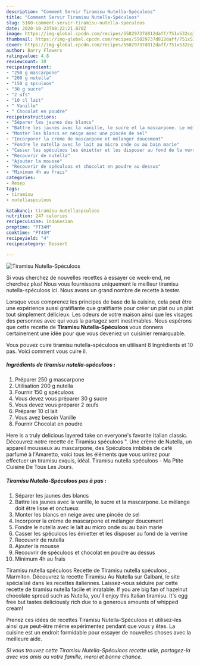 ```yaml
---
description: "Comment Servir Tiramisu Nutella-Spéculoos"
title: "Comment Servir Tiramisu Nutella-Spéculoos"
slug: 5160-comment-servir-tiramisu-nutella-speculoos
date: 2020-10-23T08:22:21.870Z
image: https://img-global.cpcdn.com/recipes/55029737d812daff/751x532cq70/tiramisu-nutella-speculoos-photo-principale-de-la-recette.jpg
thumbnail: https://img-global.cpcdn.com/recipes/55029737d812daff/751x532cq70/tiramisu-nutella-speculoos-photo-principale-de-la-recette.jpg
cover: https://img-global.cpcdn.com/recipes/55029737d812daff/751x532cq70/tiramisu-nutella-speculoos-photo-principale-de-la-recette.jpg
author: Barry Flowers
ratingvalue: 4.8
reviewcount: 10
recipeingredient:
- "250 g mascarpone"
- "200 g nutella"
- "150 g spculoos"
- "30 g sucre"
- "2 ufs"
- "10 cl lait"
- " Vanille"
- " Chocolat en poudre"
recipeinstructions:
- "Séparer les jaunes des blancs"
- "Battre les jaunes avec la vanille, le sucre et la mascarpone. Le mélange doit être lisse et onctueux"
- "Monter les blancs en neige avec une pincée de sel"
- "Incorporer la crème de mascarpone et mélanger doucement"
- "Fondre le nutella avec le lait au micro onde ou au bain marie"
- "Casser les spéculoos les émietter et les disposer au fond de la verrine"
- "Recouvrir de nutella"
- "Ajouter la mousse"
- "Recouvrir de spéculoos et chocolat en poudre au dessus"
- "Minimum 4h au frais"
categories:
- Resep
tags:
- tiramisu
- nutellaspculoos

katakunci: tiramisu nutellaspculoos 
nutrition: 247 calories
recipecuisine: Indonesian
preptime: "PT34M"
cooktime: "PT45M"
recipeyield: "4"
recipecategory: Dessert

---
```



![Tiramisu Nutella-Spéculoos](https://img-global.cpcdn.com/recipes/55029737d812daff/751x532cq70/tiramisu-nutella-speculoos-photo-principale-de-la-recette.jpg)

Si vous cherchez de nouvelles recettes à essayer ce week-end, ne cherchez plus! Nous vous fournissons uniquement le meilleur tiramisu nutella-spéculoos ici. Nous avons un grand nombre de recette à tester.

Lorsque vous comprenez les principes de base de la cuisine, cela peut être une expérience aussi gratifiante que gratifiante pour créer un plat ou un plat tout simplement délicieux. Les odeurs de votre maison ainsi que les visages des personnes avec qui vous la partagez sont inestimables. Nous espérons que cette recette de <strong> Tiramisu Nutella-Spéculoos </strong> vous donnera certainement une idée pour que vous deveniez un cuisinier remarquable.

<!--inarticleads1-->

Vous pouvez cuire tiramisu nutella-spéculoos en utilisant 8 Ingrédients et 10 pas. Voici comment vous cuire il.

##### Ingrédients de tiramisu nutella-spéculoos :

1. Préparer 250 g mascarpone
1. Utilisation 200 g nutella
1. Fournir 150 g spéculoos
1. Vous devez vous préparer 30 g sucre
1. Vous devez vous préparer 2 œufs
1. Préparer 10 cl lait
1. Vous avez besoin  Vanille
1. Fournir  Chocolat en poudre


Here is a truly delicious layered take on everyone&#39;s favorite Italian classic. Découvrez notre recette de Tiramisu spéculoos &#34;. Une crème de Nutella, un appareil mousseux au mascarpone, des Spéculoos imbibés de café parfumé à l&#39;Amaretto, voici tous les éléments que vous unirez pour effectuer un tiramisu exquis, idéal. Tiramisu nutella spéculoos - Ma Ptite Cuisine De Tous Les Jours. 

<!--inarticleads2-->

##### Tiramisu Nutella-Spéculoos pas à pas :

1. Séparer les jaunes des blancs
1. Battre les jaunes avec la vanille, le sucre et la mascarpone. Le mélange doit être lisse et onctueux
1. Monter les blancs en neige avec une pincée de sel
1. Incorporer la crème de mascarpone et mélanger doucement
1. Fondre le nutella avec le lait au micro onde ou au bain marie
1. Casser les spéculoos les émietter et les disposer au fond de la verrine
1. Recouvrir de nutella
1. Ajouter la mousse
1. Recouvrir de spéculoos et chocolat en poudre au dessus
1. Minimum 4h au frais


Tiramisu nutella spéculoos Recette de Tiramisu nutella spéculoos , Marmiton. Découvrez la recette Tiramisu Au Nutella sur Galbani, le site spécialisé dans les recettes italiennes. Laissez-vous séduire par cette recette de tiramisu nutella facile et inratable. If you are big fan of hazelnut chocolate spread such as Nutella, you&#39;ll enjoy this Italian tiramisu. It&#39;s egg free but tastes deliciously rich due to a generous amounts of whipped cream! 

<!--inarticleads1-->

<p>
Prenez ces idées de recettes Tiramisu Nutella-Spéculoos et utilisez-les ainsi que peut-être même expérimentez pendant que vous y êtes. La cuisine est un endroit formidable pour essayer de nouvelles choses avec la meilleure aide.
</p>

<p>
<i>Si vous trouvez cette Tiramisu Nutella-Spéculoos recette utile, partagez-la avec vos amis ou votre famille, merci et bonne chance.</i>
</p>
